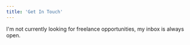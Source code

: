 ```yaml
---
title: 'Get In Touch'
---
```


I'm not currently looking for freelance opportunities, my inbox is always open.
